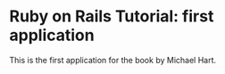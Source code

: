 # Ruby on Rails Tutorial:  first application

This is the first application for the book
by Michael Hart.

